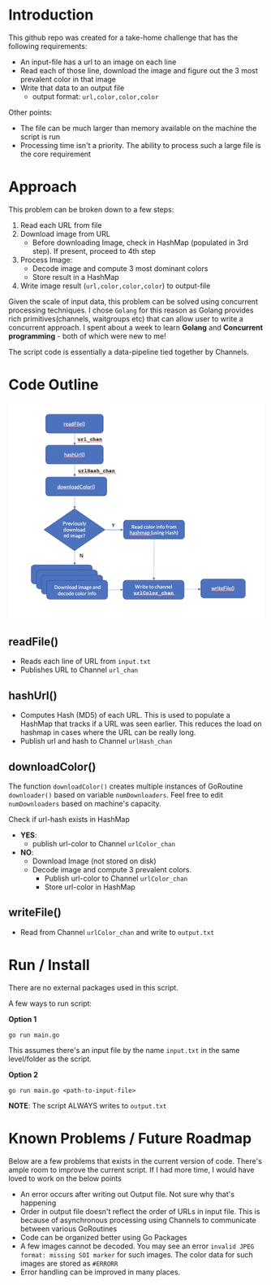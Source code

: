 # Introduction
This github repo was created for a take-home challenge that has the following requirements:
* An input-file has a url to an image on each line
* Read each of those line, download the image and figure out the 3 most prevalent color in that image
* Write that data to an output file 
  * output format: `url,color,color,color`

Other points:
* The file can be much larger than memory available on the machine the script is run
* Processing time isn't a priority. The ability to process such a large file is the core requirement

 # Approach
 This problem can be broken down to a few steps:
 1. Read each URL from file
 1. Download image from URL
    - Before downloading Image, check in HashMap (populated in 3rd step). If present, proceed to 4th step
 1. Process Image:
    - Decode image and compute 3 most dominant colors
    - Store result in a HashMap
1. Write image result (`url,color,color,color`) to output-file

Given the scale of input data, this problem can be solved using concurrent processing techniques. I chose `Golang` for this reason as Golang provides rich primitives(channels, waitgroups etc) that can allow user to write a concurrent approach. I spent about a week to learn **Golang** and **Concurrent programming** - both of which were new to me!

The script code is essentially a data-pipeline tied together by Channels.

# Code Outline

![Program Flow](program_flow.png)
## readFile()
* Reads each line of URL from `input.txt`
* Publishes URL to Channel `url_chan`

## hashUrl()
* Computes Hash (MD5) of each URL. This is used to populate a HashMap that tracks if a URL was seen earlier. This reduces the load on hashmap in cases where the URL can be really long.
* Publish url and hash to Channel `urlHash_chan`

## downloadColor()
The function `downloadColor()` creates multiple instances of GoRoutine `downloader()` based on variable `numDownloaders`. Feel free to edit `numDownloaders` based on machine's capacity.

Check if url-hash exists in HashMap
* **YES**: 
    * publish url-color to Channel `urlColor_chan`
* **NO**:
    * Download Image (not stored on disk)
    * Decode image and compute 3 prevalent colors.
        * Publish url-color to Channel `urlColor_chan`
        * Store url-color in HashMap

## writeFile()
* Read from Channel `urlColor_chan` and write to `output.txt`

# Run / Install
There are no external packages used in this script.

A few ways to run script:

**Option 1**

    go run main.go

This assumes there's an input file by the name `input.txt` in the same level/folder as the script.

**Option 2**

    go run main.go <path-to-input-file>

**NOTE**: The script ALWAYS writes to `output.txt`

# Known Problems / Future Roadmap
Below are a few problems that exists in the current version of code. There's ample room to improve the current script. If I had more time, I would have loved to work on the below points
* An error occurs after writing out Output file. Not sure why that's happening
* Order in output file doesn't reflect the order of URLs in input file. This is because of asynchronous processing using Channels to communicate between various GoRoutines
* Code can be organized better using Go Packages
* A few images cannot be decoded. You may see an error `invalid JPEG format: missing SOI marker` for such images. The color data for such images are stored as `#ERRORR`
* Error handling can be improved in many places.